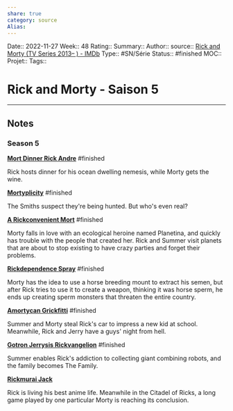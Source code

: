```yaml
---
share: true 
category: source
Alias:
---
```

Date:: 2022-11-27
Week:: 48
Rating::
Summary:: 
Author::
source:: [Rick and Morty (TV Series 2013– ) - IMDb](https://www.imdb.com/title/tt2861424/episodes?season=5&ref_=tt_eps_sn_5)
Type:: #SN/Série 
Status:: #finished 
MOC::
Projet:: 
Tags:: 

# Rick and Morty - Saison 5


***

## Notes

### Season 5

**[Mort Dinner Rick Andre](https://www.imdb.com/title/tt12396812/?ref_=ttep_ep1 "Mort Dinner Rick Andre")** #finished 

Rick hosts dinner for his ocean dwelling nemesis, while Morty gets the wine.

**[Mortyplicity](https://www.imdb.com/title/tt14889190/?ref_=ttep_ep2 "Mortyplicity")** #finished 

The Smiths suspect they're being hunted. But who's even real?

**[A Rickconvenient Mort](https://www.imdb.com/title/tt14889192/?ref_=ttep_ep3 "A Rickconvenient Mort")** #finished 

Morty falls in love with an ecological heroine named Planetina, and quickly has trouble with the people that created her. Rick and Summer visit planets that are about to stop existing to have crazy parties and forget their problems.

**[Rickdependence Spray](https://www.imdb.com/title/tt14898020/?ref_=ttep_ep4 "Rickdependence Spray")** #finished 

Morty has the idea to use a horse breeding mount to extract his semen, but after Rick tries to use it to create a weapon, thinking it was horse sperm, he ends up creating sperm monsters that threaten the entire country.

**[Amortycan Grickfitti](https://www.imdb.com/title/tt15000920/?ref_=ttep_ep5 "Amortycan Grickfitti")** #finished 

Summer and Morty steal Rick's car to impress a new kid at school. Meanwhile, Rick and Jerry have a guys' night from hell.

**[Gotron Jerrysis Rickvangelion](https://www.imdb.com/title/tt15041318/?ref_=ttep_ep7 "Gotron Jerrysis Rickvangelion")** #finished 

Summer enables Rick's addiction to collecting giant combining robots, and the family becomes The Family.

**[Rickmurai Jack](https://www.imdb.com/title/tt15041334/?ref_=ttep_ep10 "Rickmurai Jack")**

Rick is living his best anime life. Meanwhile in the Citadel of Ricks, a long game played by one particular Morty is reaching its conclusion.
